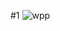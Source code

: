 #1
![wpp](https://user-images.githubusercontent.com/82814272/135770273-2883771a-fc01-4fc3-a4a2-a6ce4f61cbe0.png)
